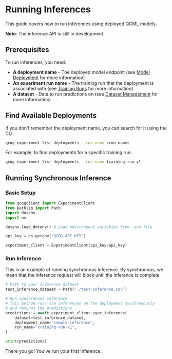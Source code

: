# Running Inferences

This guide covers how to run inferences using deployed QCML models.

**Note**: The inference API is still in development.

## Prerequisites

To run inferences, you need:

- **A deployment name** - The deployed model endpoint (see [Model Deployment](model-deployment.md) for more information)
- **An experiment run name** - The training run that the deployment is associated with (see [Training Runs](training-runs.md) for more information)
- **A dataset** - Data to run predictions on (see [Dataset Management](dataset-management.md) for more information)

## Find Available Deployments

If you don't remember the deployment name, you can search for it using the CLI:

```bash
qcog experiment list-deployments --run-name <run-name>
```

For example, to find deployments for a specific training run:

```bash
qcog experiment list-deployments --run-name training-run-v1
```

## Running Synchronous Inference

### Basic Setup

```python
from qcogclient import ExperimentClient
from pathlib import Path
import dotenv
import os

dotenv.load_dotenv() # Load environment variables from .env file

api_key = os.getenv("QCOG_API_KEY")

experiment_client = ExperimentClient(api_key=api_key)
```

### Run Inference

This is an example of running synchronous inference. By synchronous, we mean that the inference request will block until the inference is complete.

```python
# Path to your inference dataset
test_inference_dataset = Path("./test-inference.csv")

# Run synchronous inference
# This method runs the inferences on the deployment synchronously 
# and returns the predictions
predictions = await experiment_client.sync_inference(
    dataset=test_inference_dataset,
    deployment_name="sample-inference",
    run_name="training-run-v1",
)

print(predictions)
```

There you go! You've run your first inference.
